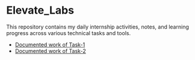 # Elevate_Labs
This repository contains my daily internship activities, notes, and learning progress across various technical tasks and tools. 
- [Documented work of Task-1](https://www.canva.com/design/DAGrJrZbyMw/gMbx278_ng7uHhMdqr5ESg/edit?utm_content=DAGrJrZbyMw&utm_campaign=designshare&utm_medium=link2&utm_source=sharebutton)
- [Documented work of Task-2](https://www.canva.com/design/DAGrP67usXA/AIQWYouc9F3K8HzSqf-usw/edit?utm_content=DAGrP67usXA&utm_campaign=designshare&utm_medium=link2&utm_source=sharebutton)
